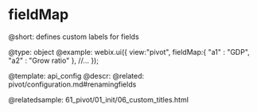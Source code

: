 fieldMap
=============

@short:
	defines custom labels for fields

@type: object
@example:
webix.ui({
    view:"pivot",
    fieldMap:{ "a1" : "GDP", "a2" : "Grow ratio" },
    //...
}); 

@template:	api_config
@descr:
@related:
pivot/configuration.md#renamingfields

@relatedsample:
61_pivot/01_init/06_custom_titles.html